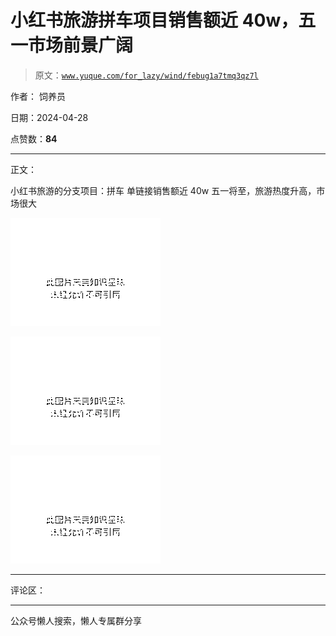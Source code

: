 # 小红书旅游拼车项目销售额近 40w，五一市场前景广阔

> 原文：[`www.yuque.com/for_lazy/wind/febug1a7tmq3qz7l`](https://www.yuque.com/for_lazy/wind/febug1a7tmq3qz7l)

作者： 饲养员

日期：2024-04-28

点赞数：**84**

* * *

正文：

小红书旅游的分支项目：拼车 单链接销售额近 40w 五一将至，旅游热度升高，市场很大

![](img/93f4338db1fd2867ac88da5ffe362cdd.png)

![](img/15568e22c75dbe2a0a85e881dbe461eb.png)

![](img/da123c880acb24e40fde18d19d8a7ffc.png)

* * *

评论区：

* * *

公众号懒人搜索，懒人专属群分享